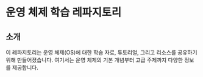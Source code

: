 # 운영 체제 학습 레파지토리

## 소개
이 레파지토리는 운영 체제(OS)에 대한 학습 자료, 튜토리얼, 그리고 리소스를 공유하기 위해 만들어졌습니다. 여기서는 운영 체제의 기본 개념부터 고급 주제까지 다양한 정보를 제공합니다.

